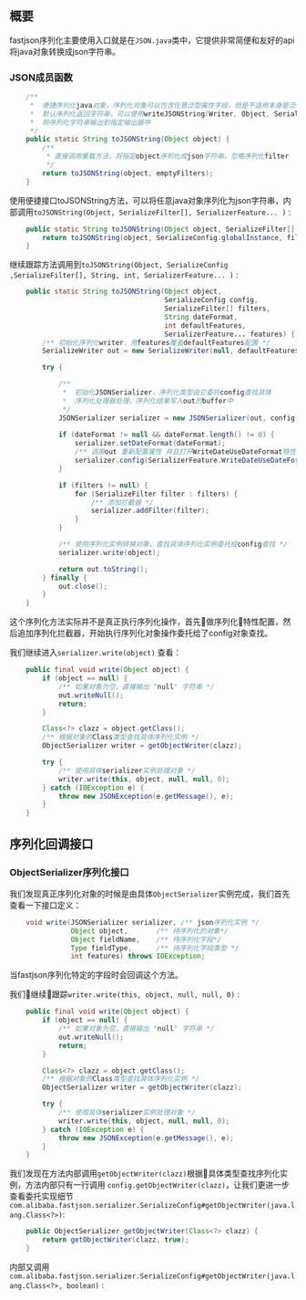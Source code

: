 ## 概要

fastjson序列化主要使用入口就是在`JSON.java`类中，它提供非常简便和友好的api将java对象转换成json字符串。

### JSON成员函数

``` java
    /**
     *  便捷序列化java对象，序列化对象可以包含任意泛型属性字段，但是不适用本身是泛型的对象。
     *  默认序列化返回字符串，可以使用writeJSONString(Writer, Object, SerializerFeature[])
     *  将序列化字符串输出到指定输出器中
     */
    public static String toJSONString(Object object) {
        /**
         * 直接调用重载方法，将指定object序列化成json字符串，忽略序列化filter
         */
        return toJSONString(object, emptyFilters);
    }
```

使用便捷接口toJSONString方法，可以将任意java对象序列化为json字符串，内部调用`toJSONString(Object, SerializeFilter[], SerializerFeature... )` :

``` java
    public static String toJSONString(Object object, SerializeFilter[] filters, SerializerFeature... features) {
        return toJSONString(object, SerializeConfig.globalInstance, filters, null, DEFAULT_GENERATE_FEATURE, features);
    }
```

继续跟踪方法调用到`toJSONString(Object, SerializeConfig ,SerializeFilter[], String, int, SerializerFeature... )` :

``` java
    public static String toJSONString(Object object,                   /** 序列化对象    */
                                      SerializeConfig config,          /** 全局序列化配置 */
                                      SerializeFilter[] filters,       /** 序列化拦截器   */
                                      String dateFormat,               /** 序列化日期格式 */
                                      int defaultFeatures,             /** 默认序列化特性 */
                                      SerializerFeature... features) { /** 自定义序列化特性 */
        /** 初始化序列化writer，用features覆盖defaultFeatures配置 */
        SerializeWriter out = new SerializeWriter(null, defaultFeatures, features);

        try {

            /**
             *  初始化JSONSerializer，序列化类型由它委托config查找具体
             *  序列化处理器处理，序列化结果写入out的buffer中
             */
            JSONSerializer serializer = new JSONSerializer(out, config);
            
            if (dateFormat != null && dateFormat.length() != 0) {
                serializer.setDateFormat(dateFormat);
                /** 调用out 重新配置属性 并且打开WriteDateUseDateFormat特性 */
                serializer.config(SerializerFeature.WriteDateUseDateFormat, true);
            }

            if (filters != null) {
                for (SerializeFilter filter : filters) {
                    /** 添加拦截器 */
                    serializer.addFilter(filter);
                }
            }

            /** 使用序列化实例转换对象，查找具体序列化实例委托给config查找 */
            serializer.write(object);

            return out.toString();
        } finally {
            out.close();
        }
    }
```

这个序列化方法实际并不是真正执行序列化操作，首先做序列化特性配置，然后追加序列化拦截器，开始执行序列化对象操作委托给了config对象查找。

我们继续进入`serializer.write(object)` 查看：

``` java
    public final void write(Object object) {
        if (object == null) {
            /** 如果对象为空，直接输出 "null" 字符串 */
            out.writeNull();
            return;
        }

        Class<?> clazz = object.getClass();
        /** 根据对象的Class类型查找具体序列化实例 */
        ObjectSerializer writer = getObjectWriter(clazz);

        try {
            /** 使用具体serializer实例处理对象 */
            writer.write(this, object, null, null, 0);
        } catch (IOException e) {
            throw new JSONException(e.getMessage(), e);
        }
    }
```

## 序列化回调接口

### ObjectSerializer序列化接口

我们发现真正序列化对象的时候是由具体`ObjectSerializer`实例完成，我们首先查看一下接口定义：

``` java
    void write(JSONSerializer serializer, /** json序列化实例 */
               Object object,       /** 待序列化的对象*/
               Object fieldName,    /** 待序列化字段*/
               Type fieldType,      /** 待序列化字段类型 */
               int features) throws IOException;
```

当fastjson序列化特定的字段时会回调这个方法。

我们继续跟踪`writer.write(this, object, null, null, 0)` : 

``` java
    public final void write(Object object) {
        if (object == null) {
            /** 如果对象为空，直接输出 "null" 字符串 */
            out.writeNull();
            return;
        }

        Class<?> clazz = object.getClass();
        /** 根据对象的Class类型查找具体序列化实例 */
        ObjectSerializer writer = getObjectWriter(clazz);

        try {
            /** 使用具体serializer实例处理对象 */
            writer.write(this, object, null, null, 0);
        } catch (IOException e) {
            throw new JSONException(e.getMessage(), e);
        }
    }
```

我们发现在方法内部调用`getObjectWriter(clazz)`根据具体类型查找序列化实例，方法内部只有一行调用 `config.getObjectWriter(clazz)`，让我们更进一步查看委托实现细节`com.alibaba.fastjson.serializer.SerializeConfig#getObjectWriter(java.lang.Class<?>)`:

``` java
    public ObjectSerializer getObjectWriter(Class<?> clazz) {
        return getObjectWriter(clazz, true);
    }
```

内部又调用`com.alibaba.fastjson.serializer.SerializeConfig#getObjectWriter(java.lang.Class<?>, boolean)` :

``` java

```